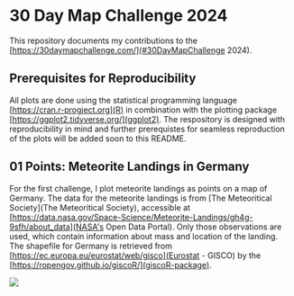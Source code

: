 # 30 Day Map Challenge 2024

This repository documents my contributions to the [https://30daymapchallenge.com/](#30DayMapChallenge 2024).

## Prerequisites for Reproducibility

All plots are done using the statistical programming language [https://cran.r-progject.org](R) in combination with the plotting package [https://ggplot2.tidyverse.org/](ggplot2). The respository is designed with reproducibility in mind and further prerequistes for seamless reproduction of the plots will be added soon to this README.

## 01 Points: Meteorite Landings in Germany

For the first challenge, I plot meteorite landings as points on a map of Germany. The data for the meteorite landings is from [The Meteoritical Society](The Meteoritical Society), accessible at [https://data.nasa.gov/Space-Science/Meteorite-Landings/gh4g-9sfh/about_data](NASA's Open Data Portal). Only those observations are used, which contain information about mass and location of the landing. The shapefile for Germany is retrieved from [https://ec.europa.eu/eurostat/web/gisco](Eurostat - GISCO) by the [https://ropengov.github.io/giscoR/](giscoR-package).

<img src="output/01-points.png" widht="300px"/>